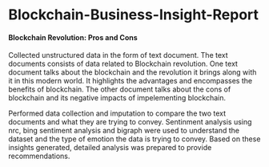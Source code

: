 # Blockchain-Business-Insight-Report

#### Blockchain Revolution: Pros and Cons

Collected unstructured data in the form of text document. The text documents consists of data related to Blockchain revolution.
One text document talks about the blockchain and the revolution it brings along with it in this modern world. It highlights the advantages and encompasses the benefits of blockchain.
The other document talks about the cons of blockchain and its negative impacts of impelementing blockchain.

Performed data collection and imputation to compare the two text documents and what they are trying to convey. Sentinment analysis using nrc, bing sentiment analysis and bigraph were used to understand the dataset and the type of emotion the data is trying to convey. Based on these insights generated, detailed analysis was prepared to provide recommendations.

